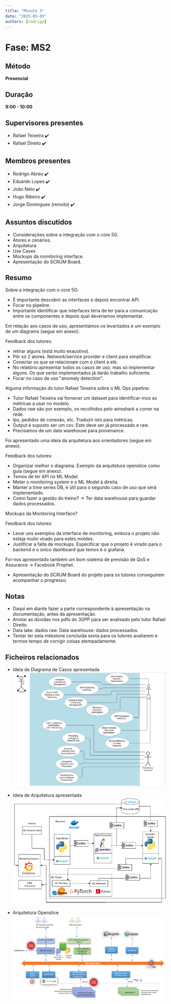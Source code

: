```yaml
---
title: "Minute 3"
date: "2025-03-03"
authors: [rodrigo]
---
```


# Fase: MS2

## Método
**Presencial**

## Duração
**9:00 - 10:00**

## Supervisores presentes
- Rafael Teixeira ✔️
- Rafael Direito ✔️

## Membros presentes
- Rodrigo Abreu ✔️
- Eduardo Lopes ✔️
- João Neto ✔️
- Hugo Ribeiro ✔️
- Jorge Domingues (remoto) ✔️

## Assuntos discutidos
- Considerações sobre a integração com o core 5G.
- Atores e cenários.
- Arquitetura
- Use Cases
- Mockups da monitoring interface.
- Apresentação do SCRUM Board.

## Resumo

Sobre a integração com o core 5G:
- É importante descobrir as interfaces e depois encontrar API.
- Focar no pipeline.
- Importante identificar que interfaces teria de ter para a comunicação entre os componentes e depois qual deveriamos implementar.

Em relação aos casos de uso, apresentámos os levantados e um exemplo de um diagrams (segue em anexo):

Feedback dos tutores:
- retirar alguns (está muito exaustivo).
- Pôr só 2 atores. Network/service provider e client para simplificar.
- Conectar os que se relacionam com o client a ele.
- No relatório apresentar todos os casos de uso, mas só implementar alguns. Os que serão implementados já darão trabalho suficiente.
- Focar no caso de uso "anomaly detection".

Alguma informação do tutor Rafael Teixeira sobre o ML Ops pipeline:
- Tutor Rafael Teixeira vai fornecer um dataset para identificar-mos as métricas a usar no modelo.
- Dados raw são por exemplo, os recolhidos pelo wireshark a correr na rede.
- Ips, pedidos de conexão, etc. Traduzir isto para métricas.
- Output é suposto ser um csv. Este deve ser já processado e raw.
- Precisamos de um data warehouse para provenance.


Foi apresentado uma ideia da arquitetura aos orientadores (segue em anexo).

Feedback dos tutores: 
- Organizar melhor o diagrama. Exemplo da arquitetura openslice como guia (segue em anexo).
- Temos de ter API no ML Model.
- Meter o monitoring system e o ML Model à direita.
- Manter a time series DB, é útil para o segundo caso de uso que será implementado.
- Como fazer a gestão do treino? -> Ter data warehouse para guardar dados processados.


Mockups da Monitoring Interface?

Feedback dos tutores:
- Levar uns exemplos da interface de monitoring, embora o projeto não esteja muito virado para estes moldes.
- Justificar a falta de mockups. Especificar que o projeto é virado para o backend e o único dashboard que temos é o grafana.

Foi-nos apresentado também um bom sistema de previsão de QoS e Assurance -> Facebook Prophet.

- Apresentação do SCRUM Board do projeto para os tutores conseguirem acompanhar o progresso.


## Notas
- Daqui em diante fazer a parte correspondente à apresentação na documentação, antes da apresentação.
- Anotar as dúvidas nos pdfs do 3GPP para ser analisado pelo tutor Rafael Direito.
- Data lake: dados raw. Data warehouse: dados processados.
- Tentar ter esta milestone concluída sexta para os tutores avaliarem e termos tempo de corrigir coisas atempadamente.

## Ficheiros relacionados
- Ideia de Diagrama de Casos apresentada
![Ideia de Diagrama de Casos apresentada](image.png)

- Ideia de Arquitetura apresentada
![Ideia de Arquitetura apresentada](image-1.png)

- Arquitetura Openslice
![Arquitetura Openslice](image-2.png)
